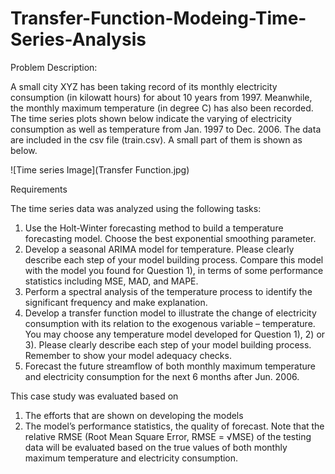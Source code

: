 # Transfer-Function-Modeing-Time-Series-Analysis

Problem Description:

A small city XYZ has been taking record of its monthly electricity consumption (in kilowatt hours) for about 10 years from 1997. Meanwhile, the monthly maximum temperature (in degree C) has also been recorded. The time series plots shown below indicate the varying of electricity consumption as well as temperature from Jan. 1997 to Dec. 2006. The data are included in the csv file (train.csv). A small part of them is shown as below.

![Time series Image](Transfer Function.jpg)

Requirements

The time series data was analyzed using the following tasks:

1)	Use the Holt-Winter forecasting method to build a temperature forecasting model. Choose the best exponential smoothing parameter.
2)	Develop a seasonal ARIMA model for temperature. Please clearly describe each step of your model building process. Compare this model with the model you found for Question 1), in terms of some performance statistics including MSE, MAD, and MAPE.
3)	Perform a spectral analysis of the temperature process to identify the significant frequency and make explanation.
4)	Develop a transfer function model to illustrate the change of electricity consumption with its relation to the exogenous variable – temperature. You may choose any temperature model developed for Question 1), 2) or 3). Please clearly describe each step of your model building process. Remember to show your model adequacy checks.
5)	Forecast the future streamflow of both monthly maximum temperature and electricity consumption for the next 6 months after Jun. 2006. 

This case study was evaluated based on

1)	The efforts that are shown on developing the models
2)	The model’s performance statistics, the quality of forecast. Note that the relative RMSE (Root Mean Square Error, RMSE = √MSE) of the testing data will be evaluated based on the true values of both monthly maximum temperature and electricity consumption.
